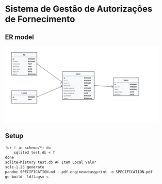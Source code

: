 # Sistema de Gestão de Autorizações de Fornecimento

## ER model
![SGAF ER model](sgaf.svg)

## Setup
```
for f in schema/*; do
	sqlite3 test.db < f
done
sqlite-history test.db AF Item Local Valor
sqlc-1.25 generate
pandoc SPECIFICATION.md --pdf-engine=weasyprint -o SPECIFICATION.pdf
go build -ldflags=-s
```
